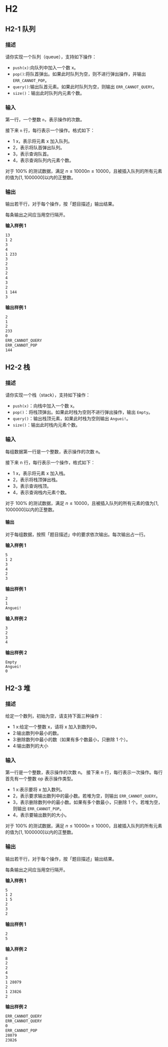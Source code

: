 # H2

## H2-1 队列

### 描述

请你实现一个队列（queue），支持如下操作：

- `push(x)`:向队列中加入一个数 x。
- `pop()`:将队首弹出。如果此时队列为空，则不进行弹出操作，并输出 `ERR_CANNOT_POP`。
- `query()`:输出队首元素。如果此时队列为空，则输出 `ERR_CANNOT_QUERY`。
- `size()`：输出此时队列内元素个数。

### 输入

第一行，一个整数 `n`，表示操作的次数。

接下来 `n` 行，每行表示一个操作。格式如下：

- 1 x，表示将元素 x 加入队列。
- 2，表示将队首弹出队列。
- 3，表示查询队首。
- 4，表示查询队列内元素个数。

对于 100% 的测试数据，满足 $n\leq 10000n\leq 10000$，且被插入队列的所有元素的值为$[1,1000000]$以内的正整数。

### 输出

输出若干行，对于每个操作，按「题目描述」输出结果。

每条输出之间应当用空行隔开。

**输入样例 1**

```txt
13
1 2
3
4
1 233
3
2
3
2
4
3
2
1 144
3
```

**输出样例 1**

```txt
2
1
2
233
0
ERR_CANNOT_QUERY
ERR_CANNOT_POP
144
```

## H2-2 栈

### 描述

请你实现一个栈（stack），支持如下操作：

- `push(x)`：向栈中加入一个数 x。
- `pop()`：将栈顶弹出。如果此时栈为空则不进行弹出操作，输出 `Empty`。
- `query()`：输出栈顶元素，如果此时栈为空则输出 `Anguei!`。
- `size()`：输出此时栈内元素个数。

### 输入

每组数据第一行是一个整数，表示操作的次数 n。

接下来 n 行，每行表示一个操作，格式如下：

- 1 x，表示将元素 x 加入栈。
- 2，表示将栈顶弹出栈。
- 3，表示查询栈顶。
- 4，表示查询栈内元素个数。

对于 100% 的测试数据，满足 $n\leq10000$，且被插入队列的所有元素的值为$[1,1000000]$以内的正整数。

#### 输出

对于每组数据，按照「题目描述」中的要求依次输出。每次输出占一行。

**输入样例 1**

```txt
5
1 2
3
4
2
3
```

**输出样例 1**

```txt
2
1
Anguei!
```

**输入样例 2**

```txt
3
2
3
4
```

**输出样例 2**

```
Empty
Anguei!
0
```

## H2-3 堆

### 描述

给定一个数列，初始为空，请支持下面三种操作：

- 1 x:给定一个整数 x，请将 x 加入到数列中。
- 2:输出数列中最小的数。
- 3:删除数列中最小的数（如果有多个数最小，只删除 1 个）。
- 4:输出数列的大小

### 输入

第一行是一个整数，表示操作的次数 n。
接下来 n 行，每行表示一次操作。每行首先有一个整数 op 表示操作类型。

- 1 x:表示要将 x 加入数列。
- 2，表示要求输出数列中的最小数。若堆为空，则输出 `ERR_CANNOT_QUERY`。
- 3，表示删除数列中的最小数。如果有多个数最小，只删除 1 个。若堆为空，则输出 `ERR_CANNOT_POP`。
- 4，表示要输出数列的大小。

对于 100% 的测试数据，满足 $n\leq 10000n\leq 10000$，且被插入队列的所有元素的值为$[1,1000000]$以内的正整数。

### 输出

输出若干行，对于每个操作，按「题目描述」输出结果。

每条输出之间应当用空行隔开。

**输入样例 1**

```txt
5
1 2
1 5
2
3
2
```

**输出样例 1**

```txt
2
5
```

**输入样例 2**

```txt
8
2
2
4
3
1 28079
2
1 23826
2
```

**输出样例 2**

```txt
ERR_CANNOT_QUERY
ERR_CANNOT_QUERY
0
ERR_CANNOT_POP
28079
23826
```
